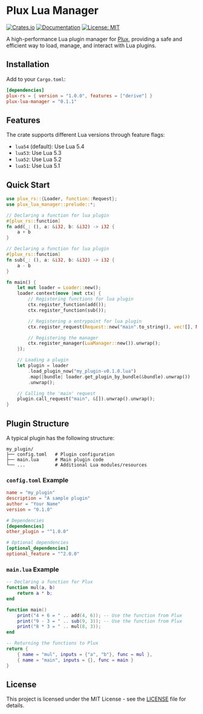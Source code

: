 # Plux Lua Manager

[![Crates.io](https://img.shields.io/crates/v/plux-lua-manager)](https://crates.io/crates/plux-lua-manager)
[![Documentation](https://docs.rs/plux-lua-manager/badge.svg)](https://docs.rs/plux-lua-manager)
[![License: MIT](https://img.shields.io/badge/License-MIT-yellow.svg)](https://opensource.org/licenses/MIT)

A high-performance Lua plugin manager for [Plux](https://crates.io/crates/plux-rs), providing a safe and efficient way to load, manage, and interact with Lua plugins.

## Installation

Add to your `Cargo.toml`:

```toml
[dependencies]
plux-rs = { version = "1.0.0", features = ["derive"] }
plux-lua-manager = "0.1.1"
```

## Features

The crate supports different Lua versions through feature flags:

- `lua54` (default): Use Lua 5.4
- `lua53`: Use Lua 5.3
- `lua52`: Use Lua 5.2
- `lua51`: Use Lua 5.1

## Quick Start

```rust
use plux_rs::{Loader, function::Request};
use plux_lua_manager::prelude::*;

// Declaring a function for lua plugin
#[plux_rs::function]
fn add(_: (), a: &i32, b: &i32) -> i32 {
    a + b
}

// Declaring a function for lua plugin
#[plux_rs::function]
fn sub(_: (), a: &i32, b: &i32) -> i32 {
    a - b
}

fn main() {
    let mut loader = Loader::new();
    loader.context(move |mut ctx| {
        // Registering functions for lua plugin
        ctx.register_function(add());
        ctx.register_function(sub());

        // Registering a entrypoint for lua plugin
        ctx.register_request(Request::new("main".to_string(), vec![], None));

        // Registering the manager
        ctx.register_manager(LuaManager::new()).unwrap();
    });

    // Loading a plugin
    let plugin = loader
        .load_plugin_now("my_plugin-v0.1.0.lua")
        .map(|bundle| loader.get_plugin_by_bundle(&bundle).unwrap())
        .unwrap();

    // Calling the 'main' request
    plugin.call_request("main", &[]).unwrap().unwrap();
}
```

## Plugin Structure

A typical plugin has the following structure:

```
my_plugin/
├── config.toml   # Plugin configuration
├── main.lua      # Main plugin code
└── ...           # Additional Lua modules/resources
```

### `config.toml` Example

```toml
name = "my_plugin"
description = "A sample plugin"
author = "Your Name"
version = "0.1.0"

# Dependencies
[dependencies]
other_plugin = "^1.0.0"

# Optional dependencies
[optional_dependencies]
optional_feature = "^2.0.0"
```

### `main.lua` Example

```lua
-- Declaring a function for Plux
function mul(a, b)
	return a * b;
end

function main()
	print("4 + 6 = " .. add(4, 6)); -- Use the function from Plux
	print("9 - 3 = " .. sub(9, 3)); -- Use the function from Plux
	print("8 * 3 = " .. mul(8, 3));
end

-- Returning the functions to Plux
return {
	{ name = "mul", inputs = {"a", "b"}, func = mul },
	{ name = "main", inputs = {}, func = main }
}
```

## License

This project is licensed under the MIT License - see the [LICENSE](LICENSE) file for details.
